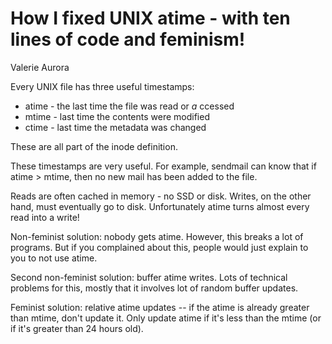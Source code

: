 # How I fixed UNIX atime - with ten lines of code and feminism!

Valerie Aurora

Every UNIX file has three useful timestamps:
* atime - the last time the file was read or _a_ ccessed
* mtime - last time the contents were modified
* ctime - last time the metadata was changed

These are all part of the inode definition.

These timestamps are very useful. For example, sendmail can know that if atime > mtime, then no new mail has been added to the file.

Reads are often cached in memory - no SSD or disk. Writes, on the other hand, must eventually go to disk. Unfortunately atime turns almost every read into a write!

Non-feminist solution: nobody gets atime. However, this breaks a lot of programs. But if you complained about this, people would just explain to you to not use atime.

Second non-feminist solution: buffer atime writes. Lots of technical problems for this, mostly that it involves lot of random buffer updates.

Feminist solution: relative atime updates -- if the atime is already greater than mtime, don't update it. Only update atime if it's less than the mtime (or if it's greater than 24 hours old).
